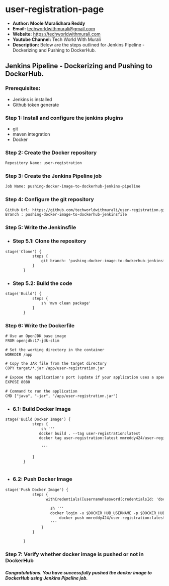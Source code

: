 # user-registration-page
+ <b>Author: Moole Muralidhara Reddy</b></br>
+ <b>Email:</b> techworldwithmurali@gmail.com</br>
+ <b>Website:</b> https://techworldwithmurali.com </br>
+ <b>Youtube Channel:</b> Tech World With Murali</br>
+ <b>Description:</b> Below are the steps outlined for Jenkins Pipeline - Dockerizing and Pushing to DockerHub.</br>

## Jenkins Pipeline - Dockerizing and Pushing to DockerHub.

### Prerequisites:
+ Jenkins is installed
+  Github token generate

### Step 1: Install and configure the jenkins plugins
 + git
 + maven integration
 + Docker

### Step 2: Create the Docker repository
```xml
Repository Name: user-registration
```

### Step 3: Create the Jenkins Pipeline job
```xml
Job Name: pushing-docker-image-to-dockerhub-jenkins-pipeline
```
### Step 4: Configure the git repository
```xml
GitHub Url: https://github.com/techworldwithmurali/user-registration.git
Branch : pushing-docker-image-to-dockerhub-jenkinsfile
```


### Step 5: Write the Jenkinsfile
  + ### Step 5.1: Clone the repository 
```xml
stage('Clone') {
            steps {
                git branch: 'pushing-docker-image-to-dockerhub-jenkinsfile', credentialsId: 'github-credentials', url: 'https://github.com/techworldwithmurali/user-registration.git'
            }
        }
```
  + ### Step 5.2: Build the code
```xml
stage('Build') {
            steps {
                sh 'mvn clean package'
            }
        }
```
### Step 6: Write the Dockerfile
```xml
# Use an OpenJDK base image
FROM openjdk:17-jdk-slim

# Set the working directory in the container
WORKDIR /app

# Copy the JAR file from the target directory
COPY target/*.jar /app/user-registration.jar

# Expose the application's port (update if your application uses a specific port)
EXPOSE 8080

# Command to run the application
CMD ["java", "-jar", "/app/user-registration.jar"]
```
  + ### 6.1: Build Docker Image
```xml
stage('Build Docker Image') {
            steps {
                sh '''
               docker build . --tag user-registration:latest
               docker tag user-registration:latest mmreddy424/user-registration:latest
                
                '''
                
            }
        }
   
```
+ ###  6.2: Push Docker Image
```xml
stage('Push Docker Image') {
            steps {
                  withCredentials([usernamePassword(credentialsId: 'docker-cred', passwordVariable: 'DOCKER_HUB_PASSWORD', usernameVariable: 'DOCKER_HUB_USERNAME')]) {
       
                    sh '''
                    docker login -u $DOCKER_HUB_USERNAME -p $DOCKER_HUB_PASSWORD
                        docker push mmreddy424/user-registration:latest
                    '''
                }
            } 
            
        }
```


### Step 7: Verify whether docker image is pushed or not in DockerHub

##### Congratulations. You have successfully pushed the docker image to DockerHub using Jenkins Pipeline job.


